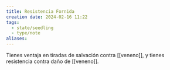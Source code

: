 ```yaml
---
title: Resistencia Fornida
creation date: 2024-02-16 11:22
tags:
  - state/seedling
  - type/note
aliases:
---
```

Tienes ventaja en tiradas de salvación contra [[veneno]], y tienes resistencia contra daño de [[veneno]].

